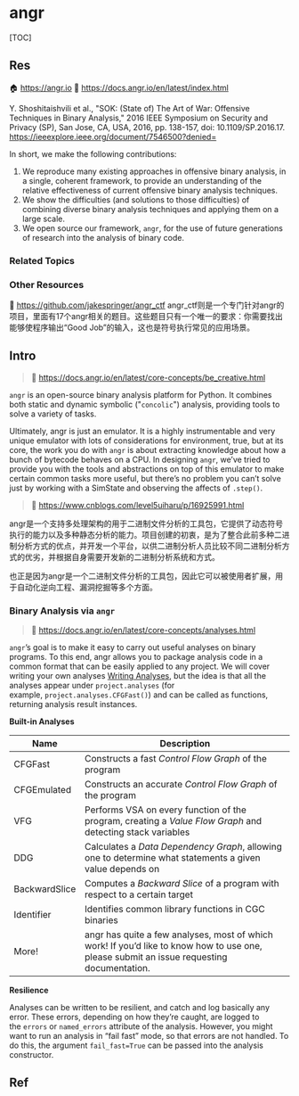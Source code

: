 # angr

[TOC]



## Res
🏠 https://angr.io
📂 https://docs.angr.io/en/latest/index.html

Y. Shoshitaishvili et al., "SOK: (State of) The Art of War: Offensive Techniques in Binary Analysis," 2016 IEEE Symposium on Security and Privacy (SP), San Jose, CA, USA, 2016, pp. 138-157, doi: 10.1109/SP.2016.17. https://ieeexplore.ieee.org/document/7546500?denied=

In short, we make the following contributions:
1. We reproduce many existing approaches in offensive binary analysis, in a single, coherent framework, to provide an understanding of the relative effectiveness of current offensive binary analysis techniques.
2. We show the difficulties (and solutions to those difficulties) of combining diverse binary analysis techniques and applying them on a large scale.
3. We open source our framework, `angr`, for the use of future generations of research into the analysis of binary code.


### Related Topics


### Other Resources
🚧 https://github.com/jakespringer/angr_ctf
angr_ctf则是一个专门针对angr的项目，里面有17个angr相关的题目。这些题目只有一个唯一的要求：你需要找出能够使程序输出“Good Job”的输入，这也是符号执行常见的应用场景。



## Intro
> 🔗 https://docs.angr.io/en/latest/core-concepts/be_creative.html

`angr` is an open-source binary analysis platform for Python. It combines both static and dynamic symbolic ("`concolic`") analysis, providing tools to solve a variety of tasks.

Ultimately, angr is just an emulator. It is a highly instrumentable and very unique emulator with lots of considerations for environment, true, but at its core, the work you do with `angr` is about extracting knowledge about how a bunch of bytecode behaves on a CPU. In designing `angr`, we’ve tried to provide you with the tools and abstractions on top of this emulator to make certain common tasks more useful, but there’s no problem you can’t solve just by working with a SimState and observing the affects of `.step()`.

> 🔗 https://www.cnblogs.com/level5uiharu/p/16925991.html

angr是一个支持多处理架构的用于二进制文件分析的工具包，它提供了动态符号执行的能力以及多种静态分析的能力。项目创建的初衷，是为了整合此前多种二进制分析方式的优点，并开发一个平台，以供二进制分析人员比较不同二进制分析方式的优劣，并根据自身需要开发新的二进制分析系统和方式。

也正是因为angr是一个二进制文件分析的工具包，因此它可以被使用者扩展，用于自动化逆向工程、漏洞挖掘等多个方面。


### Binary Analysis via `angr`
> 🔗 https://docs.angr.io/en/latest/core-concepts/analyses.html

`angr`’s goal is to make it easy to carry out useful analyses on binary programs. To this end, angr allows you to package analysis code in a common format that can be easily applied to any project. We will cover writing your own analyses [Writing Analyses](https://docs.angr.io/en/latest/extending-angr/analysis_writing.html#writing-analyses), but the idea is that all the analyses appear under `project.analyses` (for example, `project.analyses.CFGFast()`) and can be called as functions, returning analysis result instances.

**Built-in Analyses**

|Name|Description|
|---|---|
|CFGFast|Constructs a fast _Control Flow Graph_ of the program|
|CFGEmulated|Constructs an accurate _Control Flow Graph_ of the program|
|VFG|Performs VSA on every function of the program, creating a _Value Flow Graph_ and detecting stack variables|
|DDG|Calculates a _Data Dependency Graph_, allowing one to determine what statements a given value depends on|
|BackwardSlice|Computes a _Backward Slice_ of a program with respect to a certain target|
|Identifier|Identifies common library functions in CGC binaries|
|More!|angr has quite a few analyses, most of which work! If you’d like to know how to use one, please submit an issue requesting documentation.|

**Resilience**

Analyses can be written to be resilient, and catch and log basically any error. These errors, depending on how they’re caught, are logged to the `errors` or `named_errors` attribute of the analysis. However, you might want to run an analysis in “fail fast” mode, so that errors are not handled. To do this, the argument `fail_fast=True` can be passed into the analysis constructor.



## Ref
[angr_ctf——从0学习angr（一）：angr简介与核心概念 | cnblog]: https://www.cnblogs.com/level5uiharu/p/16925991.html
